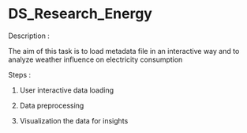 # DS_Research_Energy
Description :

The aim of this task is to load metadata file in an interactive way and to analyze weather influence on electricity consumption


Steps : 

1) User interactive data loading

2) Data preprocessing

3)  Visualization the data for insights
